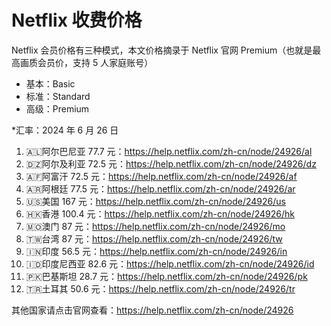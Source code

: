 # Netflix 收费价格

Netflix 会员价格有三种模式，本文价格摘录于 Netflix 官网 Premium（也就是最高画质会员价，支持 5 人家庭账号）
- 基本：Basic
- 标准：Standard
- 高级：Premium

*汇率：2024 年 6 月 26 日

1. 🇦🇱阿尔巴尼亚 77.7 元：https://help.netflix.com/zh-cn/node/24926/al
2. 🇩🇿阿尔及利亚 72.5 元：https://help.netflix.com/zh-cn/node/24926/dz
3. 🇦🇫阿富汗 72.5 元：https://help.netflix.com/zh-cn/node/24926/af
4. 🇦🇷阿根廷 77.5 元：https://help.netflix.com/zh-cn/node/24926/ar
5. 🇺🇸美国 167 元：https://help.netflix.com/zh-cn/node/24926/us
6. 🇭🇰香港 100.4 元：https://help.netflix.com/zh-cn/node/24926/hk
7. 🇲🇴澳门 87 元：https://help.netflix.com/zh-cn/node/24926/mo
8. 🇹🇼台湾 87 元：https://help.netflix.com/zh-cn/node/24926/tw
9. 🇮🇳印度 56.5 元：https://help.netflix.com/zh-cn/node/24926/in
10. 🇮🇩印度尼西亚 82.6 元：https://help.netflix.com/zh-cn/node/24926/id
11. 🇵🇰巴基斯坦 28.7 元：https://help.netflix.com/zh-cn/node/24926/pk
12. 🇹🇷土耳其 50.6 元：https://help.netflix.com/zh-cn/node/24926/tr

其他国家请点击官网查看：https://help.netflix.com/zh-cn/node/24926